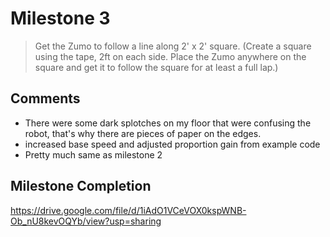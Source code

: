 # Milestone 3
> Get the Zumo to follow a line along 2' x 2' square. (Create a square using the tape, 2ft on each side. Place the Zumo anywhere on the square and get it to follow the square for at least a full lap.)

## Comments
- There were some dark splotches on my floor that were confusing the robot, that's why there are pieces of paper on the edges.
- increased base speed and adjusted proportion gain from example code
- Pretty much same as milestone 2

## Milestone Completion
https://drive.google.com/file/d/1iAdO1VCeVOX0kspWNB-Ob_nU8kevOQYb/view?usp=sharing 
